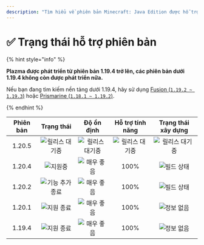 ```yaml
---
description: "Tìm hiểu về phiên bản Minecraft: Java Edition được hỗ trợ trong Plazma."
---
```


# ✅ Trạng thái hỗ trợ phiên bản

{% hint style="info" %}

**Plazma được phát triển từ phiên bản 1.19.4 trở lên, các phiên bản dưới 1.19.4 không còn được phát triển nữa.**

Nếu bạn đang tìm kiếm nền tảng dưới 1.19.4, hãy sử dụng [Fusion (`1.19.2 ~ 1.19.3`)](https://github.com/RuinedTechnologyUnify/Fusion) hoặc [Prismarine (`1.18.1 ~ 1.19.2`)](https://github.com/PrismarineTeam/Prismarine).

{% endhint %}

[wtr]: https://img.shields.io/badge/Chờ%20phát%20hành%20-gray?style=for-the-badge

[atv]: https://img.shields.io/badge/지원중-success?style=for-the-badge

[mtn]: https://img.shields.io/badge/기능%20추가%20종료-blue?style=for-the-badge

[eol]: https://img.shields.io/badge/지원%20종료-red?style=for-the-badge

[nul]: https://img.shields.io/badge/정보%20없음-gray?style=for-the-badge

[vgd]: https://img.shields.io/badge/매우%20좋음-blue?style=for-the-badge

[100]: https://img.shields.io/badge/100%25-blue?style=for-the-badge

| Phiên bản |    Trạng thái    |    Độ ổn định   | Hỗ trợ tính năng | Trạng thái xây dựng |
| :-------: | :--------------: | :-------------: | :--------------: | :-----------------: |
|   1.20.5  |  ![릴리스 대기중][wtr] | ![릴리스 대기중][wtr] |  ![릴리스 대기중][wtr] |   ![릴리스 대기중][wtr]   |
|   1.20.4  |    ![지원중][atv]   |  ![매우 좋음][vgd]  |       100%       |    ![빌드 상태][204]    |
|   1.20.2  | ![기능 추가 종료][mtn] |  ![매우 좋음][vgd]  |       100%       |    ![빌드 상태][202]    |
|   1.20.1  |   ![지원 종료][eol]  |  ![매우 좋음][vgd]  |       100%       |    ![정보 없음][nul]    |
|   1.19.4  |   ![지원 종료][eol]  |  ![매우 좋음][vgd]  |       100%       |    ![정보 없음][nul]    |

[204]: https://img.shields.io/github/actions/workflow/status/PlazmaMC/Plazma/release.yml?style=for-the-badge&label=%20&branch=ver/1.20.4

[202]: https://img.shields.io/github/actions/workflow/status/PlazmaMC/Plazma/release.yml?style=for-the-badge&label=%20&branch=ver/1.20.2

<!--

https://api.plazmamc.org/v1/badge/<bit>/<str>
- bit: RGB (Boolean, ...)
    - EX) 110 -> Yellow / 001 -> Blue / 000 -> Grey
    000 001 010 011 100 101 110 111

[wtr]: https://api.plazmamc.org/v1/badge/0/릴리스%20대기중

[dev]: https://api.plazmamc.org/v1/badge/1/개발중
[atv]: https://api.plazmamc.org/v1/badge/2/지원중
[mtn]: https://api.plazmamc.org/v1/badge/6/기능%20추가%20종료
[eol]: https://api.plazmamc.org/v1/badge/4/지원%20종료

[ukn]: https://api.plazmamc.org/v1/badge/0/정보%20없음
[vgd]: https://api.plazmamc.org/v1/badge/1/매우%20좋음

|  버전  |          상태          |        안정성        |       기능 지원       |       빌드 상태       |
| :----: | :-------------------: | :------------------: | :------------------: | :------------------: |
| 1.20.5 | ![릴리스 대기중][wtr]  | ![릴리스 대기중][wtr] | ![릴리스 대기중][wtr] | ![릴리스 대기중][wtr] |
| 1.20.4 |    ![지원중][atv]     |   ![매우 좋음][vgd]   |         100%         | [![빌드 상태](https://build.plazmamc.org/1.20.4/sh)](https://build.plazmamc.org/1.20.4/) |
| 1.20.2 | ![기능 추가 종료][mtn] |   ![매우 좋음][vgd]   |         100%        | [![빌드 상태](https://build.plazmamc.org/1.20.2/sh)](https://build.plazmamc.org/1.20.2/) |
| 1.20.1 |   ![지원 종료][eol]    |   ![매우 좋음][vgd]  |         100%         |   ![빌드 상태][ukn]   |
| 1.19.4 |   ![지원 종료][eol]    |   ![매우 좋음][vgd]  |         100%         |   ![빌드 상태][ukn]   |
-->
